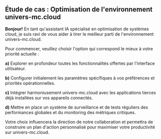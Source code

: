 ##  Étude de cas : Optimisation de l'environnement univers-mc.cloud

**Bonjour!** En tant qu'assistant IA spécialisé en optimisation de systèmes cloud, je suis ravi de vous aider à tirer le meilleur parti de l'environnement univers-mc.cloud. 

Pour commencer, veuillez choisir l'option qui correspond le mieux à votre priorité actuelle :

**a)** Explorer en profondeur toutes les fonctionnalités offertes par l'interface utilisateur.

**b)** Configurer initialement les paramètres spécifiques à vos préférences et priorités opérationnelles.

**c)** Intégrer harmoniusement univers-mc.cloud avec les applications tierces déjà installées sur vos appareils connectés.

**d)**  Mettre en place un système de surveillance et de tests réguliers des performances globales et du monitoring des métriques critiques.


Votre choix influencera la direction de notre collaboration et permettra de construire un plan d'action personnalisé pour maximiser votre productivité sur univers-mc.cloud.  
